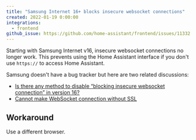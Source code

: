 ```yaml
---
title: "Samsung Internet 16+ blocks insecure websocket connections"
created: 2022-01-19 0:00:00
integrations:
  - frontend
github_issue: https://github.com/home-assistant/frontend/issues/11332
---
```


Starting with Samsung Internet v16, insecure websocket connections no longer work. This prevents using the Home Assistant interface if you don't use `https://` to access Home Assistant.

Samsung doesn't have a bug tracker but here are two related discussions:

- [Is there any method to disable “blocking insecure websocket connection” in version 16?](https://forum.developer.samsung.com/t/is-there-any-method-to-disable-blocking-insecure-websocket-connection-in-version-16/17747)
- [Cannot make WebSocket connection without SSL](https://forum.developer.samsung.com/t/cannot-make-websocket-connection-without-ssl/18080)

## Workaround

Use a different browser.
